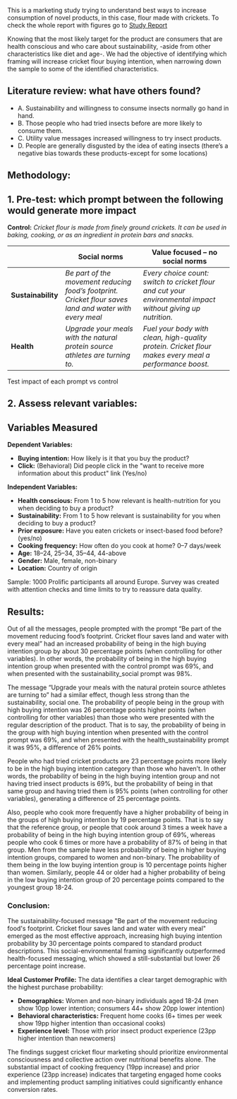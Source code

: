 This is a marketing study trying to understand best ways to increase consumption of novel products, in this case, flour made with crickets.
To check the whole report with figures go to [Study Report](Study%20report.pdf)


Knowing that the most likely target for the product are consumers that are health conscious and who care about sustainability, -aside from other characteristics like diet and age-. We had the objective of identifying which framing will increase cricket flour buying intention, when narrowing down the sample to some of the identified characteristics. 

## Literature review: what have others found?
- A.	Sustainability and willingness to consume insects normally go hand in hand.
- B.	Those people who had tried insects before are more likely to consume them.
- C.	Utility value messages increased willingness to try insect products.
- D.	People are generally disgusted by the idea of eating insects (there’s a negative bias towards these products-except for some locations)

## Methodology:
## 1.	Pre-test: which prompt between the following would generate more impact

**Control:** *Cricket flour is made from finely ground crickets. It can be used in baking, cooking, or as an ingredient in protein bars and snacks.*

|                | Social norms                                                                 | Value focused – no social norms                                                                 |
|----------------|-------------------------------------------------------------------------------|-------------------------------------------------------------------------------------------------|
| **Sustainability** | *Be part of the movement reducing food’s footprint. Cricket flour saves land and water with every meal* | *Every choice count: switch to cricket flour and cut your environmental impact without giving up nutrition.* |
| **Health**        | *Upgrade your meals with the natural protein source athletes are turning to.* | *Fuel your body with clean, high-quality protein. Cricket flour makes every meal a performance boost.* |

Test impact of each prompt vs control
## 2. Assess relevant variables:

## Variables Measured

**Dependent Variables:**
- **Buying intention:** How likely is it that you buy the product?
- **Click:** (Behavioral) Did people click in the "want to receive more information about this product" link (Yes/no)

**Independent Variables:**
- **Health conscious:** From 1 to 5 how relevant is health-nutrition for you when deciding to buy a product?
- **Sustainability:** From 1 to 5 how relevant is sustainability for you when deciding to buy a product?
- **Prior exposure:** Have you eaten crickets or insect-based food before? (yes/no)
- **Cooking frequency:** How often do you cook at home? 0–7 days/week
- **Age:** 18–24, 25–34, 35–44, 44-above
- **Gender:** Male, female, non-binary
- **Location:** Country of origin

Sample:
1000 Prolific participants all around Europe. 
Survey was created with attention checks and time limits to try to reassure data quality.

## Results:

Out of all the messages, people prompted with the prompt “Be part of the movement reducing food’s footprint. Cricket flour saves land and water with every meal” had an increased probability of being in the high buying intention group by about 30 percentage points (when controlling for other variables). In other words, the probability of being in the high buying intention group when presented with the control prompt was 69%, and when presented with the sustainability_social prompt was 98%.

The message “Upgrade your meals with the natural protein source athletes are turning to” had a similar effect, though less strong than the sustainability, social one. The probability of people being in the group with high buying intention was 26 percentage points higher points (when controlling for other variables) than those who were presented with the regular description of the product. That is to say, the probability of being in the group with high buying intention when presented with the control prompt was 69%, and when presented with the health_sustainability prompt it was 95%, a difference of 26% points. 

People who had tried cricket products are 23 percentage points more likely to be in the high buying intention category than those who haven’t. In other words, the probability of being in the high buying intention group and not having tried insect products is 69%, but the probability of being in that same group and having tried them is 95% points (when controlling for other variables), generating a difference of 25 percentage points.

Also, people who cook more frequently have a higher probability of being in the groups of high buying intention by 19 percentage points. That is to say that the reference group, or people that cook around 3 times a week have a probability of being in the high buying intention group of 69%, whereas people who cook 6 times or more have a probability of 87% of being in that group. 
Men from the sample have less probability of being in higher buying intention groups, compared to women and non-binary. The probability of them being in the low buying intention group is 10 percentage points higher than women. 
Similarly, people 44 or older had a higher probability of being in the low buying intention group of 20 percentage points compared to the youngest group 18-24.

### Conclusion:
The sustainability-focused message "Be part of the movement reducing food's footprint. Cricket flour saves land and water with every meal" emerged as the most effective approach, increasing high buying intention probability by 30 percentage points compared to standard product descriptions. This social-environmental framing significantly outperformed health-focused messaging, which showed a still-substantial but lower 26 percentage point increase.

**Ideal Customer Profile:**
The data identifies a clear target demographic with the highest purchase probability:

- **Demographics:** Women and non-binary individuals aged 18-24 (men show 10pp lower intention; consumers 44+ show 20pp lower intention)
- **Behavioral characteristics:** Frequent home cooks (6+ times per week show 19pp higher intention than occasional cooks)
- **Experience level:** Those with prior insect product experience (23pp higher intention than newcomers)

The findings suggest cricket flour marketing should prioritize environmental consciousness and collective action over nutritional benefits alone. The substantial impact of cooking frequency (19pp increase) and prior experience (23pp increase) indicates that targeting engaged home cooks and implementing product sampling initiatives could significantly enhance conversion rates.


 




